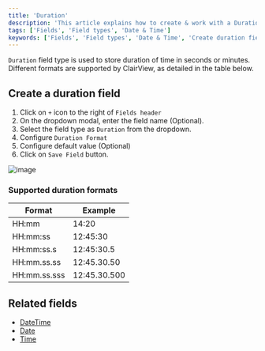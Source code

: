 ```yaml
---
title: 'Duration'
description: 'This article explains how to create & work with a Duration field.'
tags: ['Fields', 'Field types', 'Date & Time']
keywords: ['Fields', 'Field types', 'Date & Time', 'Create duration field']
---
```



`Duration` field type is used to store duration of time in seconds or minutes. Different formats are supported by ClairView, as detailed in the table below.

## Create a duration field
1. Click on `+` icon to the right of `Fields header`
2. On the dropdown modal, enter the field name (Optional).
3. Select the field type as `Duration` from the dropdown.
4. Configure `Duration Format`
5. Configure default value (Optional)
6. Click on `Save Field` button.

![image](/img/v2/fields/types/duration.png)

### Supported duration formats
| Format       | Example      |
|--------------|--------------|
| HH:mm        | 14:20        |
| HH:mm:ss     | 12:45:30     |
| HH:mm:ss.s   | 12:45:30.5   |
| HH:mm.ss.ss  | 12:45.30.50  |
| HH:mm.ss.sss | 12:45.30.500 |


## Related fields
- [DateTime](010.date-time.md)
- [Date](020.date.md)
- [Time](030.time.md)
